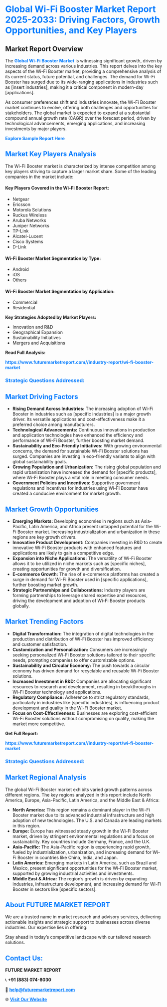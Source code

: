 <h1 style="color: #007BFF;">Global Wi-Fi Booster Market Report 2025-2033: Driving Factors, Growth Opportunities, and Key Players</h1>

<section id="overview">
<h2>Market Report Overview</h2>
<p>The <a href="https://www.futuremarketreport.com//industry-report/wi-fi-booster-market" style="color: #007BFF; text-decoration: none;"><strong>Global Wi-Fi Booster Market</strong></a> is witnessing significant growth, driven by increasing demand across various industries. This report delves into the key aspects of the Wi-Fi Booster market, providing a comprehensive analysis of its current status, future potential, and challenges. The demand for Wi-Fi Booster has surged due to its wide-ranging applications in industries such as [insert industries], making it a critical component in modern-day [applications].</p>
<p>As consumer preferences shift and industries innovate, the Wi-Fi Booster market continues to evolve, offering both challenges and opportunities for stakeholders. The global market is expected to expand at a substantial compound annual growth rate (CAGR) over the forecast period, driven by technological advancements, emerging applications, and increasing investments by major players.</p>
</section>

<section id="overview">
<p><a href="https://www.futuremarketreport.com//request-sample/reportId=75544" style="color: #007BFF; text-decoration: none;"><strong>Explore Sample Report Here</strong></a></p>
</section>

<section id="key-players">
<h2 style="color: #007BFF;">Market Key Players Analysis</h2>
<p>The Wi-Fi Booster market is characterized by intense competition among key players striving to capture a larger market share. Some of the leading companies in the market include:</p>
<h4>Key Players Covered in the Wi-Fi Booster Report:</h4>
<ul><li>Netgear</li><li>Ericsson</li><li>Motorola Solutions</li><li>Ruckus Wireless</li><li>Aruba Networks</li><li>Juniper Networks</li><li>TP-Link</li><li>Alcatel-Lucent</li><li>Cisco Systems</li><li>D-Link</li></ul>
<h4>Wi-Fi Booster Market Segmentation by Type:</h4>
<ul><li>Android</li><li>iOS</li><li>Others</li></ul>

<h4>Wi-Fi Booster Market Segmentation by Application:</h4>
<ul><li>Commercial</li><li>Residential</li></ul>
<p><strong>Key Strategies Adopted by Market Players:</strong></p>
<ul>
<li>Innovation and R&D</li>
<li>Geographical Expansion</li>
<li>Sustainability Initiatives</li>
<li>Mergers and Acquisitions</li>
</ul>
</section>

<section>
<p><strong>Read Full Analysis: </strong></p><a href="https://www.futuremarketreport.com//industry-report/wi-fi-booster-market" style="color: #007BFF; text-decoration: none;"><strong>https://www.futuremarketreport.com//industry-report/wi-fi-booster-market</strong></a>
<h3 style="color: #007BFF;">Strategic Questions Addressed:</h3>
</section>

<section id="driving-factors">
<h2 style="color: #007BFF;">Market Driving Factors</h2>
<ul>
<li><strong>Rising Demand Across Industries:</strong> The increasing adoption of Wi-Fi Booster in industries such as [specific industries] is a major growth driver. Its versatile applications and cost-effectiveness make it a preferred choice among manufacturers.</li>
<li><strong>Technological Advancements:</strong> Continuous innovations in production and application technologies have enhanced the efficiency and performance of Wi-Fi Booster, further boosting market demand.</li>
<li><strong>Sustainability and Eco-Friendly Initiatives:</strong> With growing environmental concerns, the demand for sustainable Wi-Fi Booster solutions has surged. Companies are investing in eco-friendly variants to align with global sustainability goals.</li>
<li><strong>Growing Population and Urbanization:</strong> The rising global population and rapid urbanization have increased the demand for [specific products], where Wi-Fi Booster plays a vital role in meeting consumer needs.</li>
<li><strong>Government Policies and Incentives:</strong> Supportive government regulations and incentives for industries using Wi-Fi Booster have created a conducive environment for market growth.</li>
</ul>
</section>

<section id="growth-opportunities">
<h2 style="color: #007BFF;">Market Growth Opportunities</h2>
<ul>
<li><strong>Emerging Markets:</strong> Developing economies in regions such as Asia-Pacific, Latin America, and Africa present untapped potential for the Wi-Fi Booster market. Increasing industrialization and urbanization in these regions are key growth drivers.</li>
<li><strong>Innovative Product Development:</strong> Companies investing in R&D to create innovative Wi-Fi Booster products with enhanced features and applications are likely to gain a competitive edge.</li>
<li><strong>Expansion into Niche Applications:</strong> The versatility of Wi-Fi Booster allows it to be utilized in niche markets such as [specific niches], creating opportunities for growth and diversification.</li>
<li><strong>E-commerce Growth:</strong> The rise of e-commerce platforms has created a surge in demand for Wi-Fi Booster used in [specific applications], further boosting market growth.</li>
<li><strong>Strategic Partnerships and Collaborations:</strong> Industry players are forming partnerships to leverage shared expertise and resources, driving the development and adoption of Wi-Fi Booster products globally.</li>
</ul>
</section>

<section id="trending-factors">
<h2 style="color: #007BFF;">Market Trending Factors</h2>
<ul>
<li><strong>Digital Transformation:</strong> The integration of digital technologies in the production and distribution of Wi-Fi Booster has improved efficiency and customer satisfaction.</li>
<li><strong>Customization and Personalization:</strong> Consumers are increasingly seeking personalized Wi-Fi Booster solutions tailored to their specific needs, prompting companies to offer customizable options.</li>
<li><strong>Sustainability and Circular Economy:</strong> The push towards a circular economy has driven demand for recyclable and reusable Wi-Fi Booster solutions.</li>
<li><strong>Increased Investment in R&D:</strong> Companies are allocating significant resources to research and development, resulting in breakthroughs in Wi-Fi Booster technology and applications.</li>
<li><strong>Regulatory Compliance:</strong> Adherence to strict regulatory standards, particularly in industries like [specific industries], is influencing product development and quality in the Wi-Fi Booster market.</li>
<li><strong>Focus on Cost-Effectiveness:</strong> Businesses are exploring cost-efficient Wi-Fi Booster solutions without compromising on quality, making the market more competitive.</li>
</ul>
</section>

<section>
<p><strong>Get Full Report: </strong></p><a href="https://www.futuremarketreport.com//industry-report/wi-fi-booster-market" style="color: #007BFF; text-decoration: none;"><strong>https://www.futuremarketreport.com//industry-report/wi-fi-booster-market</strong></a>
<h3 style="color: #007BFF;">Strategic Questions Addressed:</h3>
</section>


<section id="regional-analysis">
<h2 style="color: #007BFF;">Market Regional Analysis</h2>
<p>The global Wi-Fi Booster market exhibits varied growth patterns across different regions. The key regions analyzed in this report include North America, Europe, Asia-Pacific, Latin America, and the Middle East & Africa:</p>
<ul>
<li><strong>North America:</strong> This region remains a dominant player in the Wi-Fi Booster market due to its advanced industrial infrastructure and high adoption of new technologies. The U.S. and Canada are leading markets in this region.</li>
<li><strong>Europe:</strong> Europe has witnessed steady growth in the Wi-Fi Booster market, driven by stringent environmental regulations and a focus on sustainability. Key countries include Germany, France, and the U.K.</li>
<li><strong>Asia-Pacific:</strong> The Asia-Pacific region is experiencing rapid growth, fueled by industrialization, urbanization, and increasing demand for Wi-Fi Booster in countries like China, India, and Japan.</li>
<li><strong>Latin America:</strong> Emerging markets in Latin America, such as Brazil and Mexico, present significant opportunities for the Wi-Fi Booster market, supported by growing industrial activities and investments.</li>
<li><strong>Middle East & Africa:</strong> The region’s growth is driven by expanding industries, infrastructure development, and increasing demand for Wi-Fi Booster in sectors like [specific sectors].</li>
</ul>
</section>

<footer>
<h2 style="color: #007BFF;">About FUTURE MARKET REPORT</h2>
<p>We are a trusted name in market research and advisory services, delivering actionable insights and strategic support to businesses across diverse industries. Our expertise lies in offering:</p>

<p>Stay ahead in today’s competitive landscape with our tailored research solutions.</p>

<h2 style="color: #007BFF;">Contact Us:</h2>
<p><strong>FUTURE MARKET REPORT</strong></p>
<p>📞 <strong>+91 (883) 074-8030</strong></p>
<p>📧 <strong><a href="mailto:help@futuremarketreport.com" style="color: #007BFF;">help@futuremarketreport.com</a></strong></p>
<p>🌐 <strong><a href="https://www.futuremarketreport.com/" style="color: #007BFF;">Visit Our Website</a></strong></p>
</footer>
